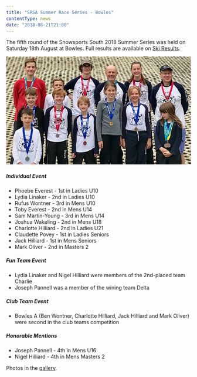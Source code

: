 ```yaml
---
title: "SRSA Summer Race Series - Bowles"
contentType: news
date: "2018-08-21T21:00"
---
```


The fifth round of the Snowsports South 2018 Summer Series was held on Saturday 18th August at
Bowles. Full results are available on [Ski Results](https://skiresults.co.uk/events/893).

![Bowles medallists](medallists.jpg)

##### Individual Event
* Phoebe Everest - 1st in Ladies U10
* Lydia Linaker - 2nd in Ladies U10
* Rufus Wontner - 3rd in Mens U10
* Toby Everest - 2nd in Mens U14
* Sam Martin-Young - 3rd in Mens U14
* Joshua Wakeling - 2nd in Mens U18
* Charlotte Hilliard - 2nd in Ladies U21
* Claudette Povey - 1st in Ladies Seniors
* Jack Hilliard - 1st in Mens Seniors
* Mark Oliver - 2nd in Masters 2

##### Fun Team Event
* Lydia Linaker and Nigel Hilliard were members of the 2nd-placed team Charlie
* Joseph Pannell was a member of the wining team Delta

##### Club Team Event
* Bowles A (Ben Wontner, Charlotte Hilliard, Jack Hilliard and Mark Oliver) were second in the
club teams competition

##### Honorable Mentions
* Joseph Pannell - 4th in Mens U16
* Nigel Hilliard - 4th in Mens Masters 2

Photos in the [gallery](/gallery/2018/180818_SRSA_5_bowles).
